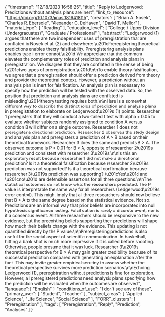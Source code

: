 {
    "timestamp": "12/18/2023 16:58:25",
    "title": "Reply to Ledgerwood: Predictions without analysis plans are inert",
    "link_to_resource": "https://doi.org/10.1073/pnas.1816418115",
    "creators": [
        "Brian A. Nosek",
        "Charles R. Ebersole",
        "Alexander C. DeHaven",
        "David T. Mellor"
    ],
    "material_type": [
        "Reading"
    ],
    "education_level": [
        "College / Upper Division (Undergraduates)",
        "Graduate / Professional"
    ],
    "abstract": "Ledgerwood (1) argues that there are two independent uses of preregistration that are conflated in Nosek et al. (2) and elsewhere: \u201cPreregistering theoretical predictions enables theory falsifiability. Preregistering analysis plans enables type I error control.\u201d We appreciate that the comment elevates the complementary roles of prediction and analysis plans in preregistration. We disagree that they are conflated in the sense of being \u201ctwo types of preregistration.\u201d\n\nTo enable theory falsification, we agree that a preregistration should offer a prediction derived from theory and provide the theoretical context. However, a prediction without an analysis plan is inert for falsification. An analysis plan is necessary to specify how the prediction will be tested with the observed data. So, the position that prediction and analysis plans are conflated is misleading\u2014theory testing requires both.\n\nHere is a somewhat different way to describe the distinct roles of prediction and analysis plans in preregistration to elaborate on Ledgerwood\u2019s (1) points. Researcher 1 preregisters that they will conduct a two-tailed t test with alpha = 0.05 to evaluate whether subjects randomly assigned to condition A versus condition B will differ on a single outcome. Researcher 1 does not preregister a directional prediction. Researcher 2 observes the study design and analysis plan and preregisters a prediction of A > B based on their theoretical framework. Researcher 3 does the same and predicts B > A. The observed outcome is P = 0.01 for B > A, opposite of researcher 2\u2019s prediction and consistent with researcher 3\u2019s.\n\nIs this an exploratory result because researcher 1 did not make a directional prediction? Is it a theoretical falsification because researcher 2\u2019s prediction was not supported? Is it a theoretical confirmation because researcher 3\u2019s prediction was supporting? \u201cYes\u201d and \u201cno\u201d are defensible assertions for all three questions.\n\nThe statistical outcomes do not know what the researchers predicted. The P value is interpretable the same way for all researchers (Ledgerwood\u2019s error control). This might imply that all three researchers should now believe that B > A to the same degree based on the statistical evidence. Not so. Predictions are an informal way that prior beliefs are incorporated into null hypothesis significance testing. Falsification is rarely a discrete event, nor is it a consensus event. All three researchers should be responsive to the new evidence, but the preexisting beliefs supporting their predictions will shape how much their beliefs change with the evidence. This updating is not quantified directly by the P value.\n\nPreregistering predictions is also useful for the social aspect of scientific communication. In basketball, hitting a bank shot is much more impressive if it is called before shooting. Otherwise, people presume that it was luck. Researcher 3\u2019s theoretical perspective for B > A may gain greater credibility because of its successful prediction compared with generating an explanation after the fact. This may invite greater empirical scrutiny to assess whether the theoretical perspective survives more prediction scenarios.\n\nEchoing Ledgerwood (1), preregistration without predictions is fine for exploration. However, all preregistered predictions need analysis plans specifying how the prediction will be evaluated when the outcomes are observed.",
    "language": [
        "English"
    ],
    "conditions_of_use": "I don't see any of these",
    "primary_user": [
        "Student",
        "Teacher"
    ],
    "subject_areas": [
        "Applied Science",
        "Life Science",
        "Social Science"
    ],
    "FORRT_clusters": [
        "Preregistration"
    ],
    "tags": [
        "Preregistration",
        "Reply",
        "Prediction",
        "Analyses"
    ]
}